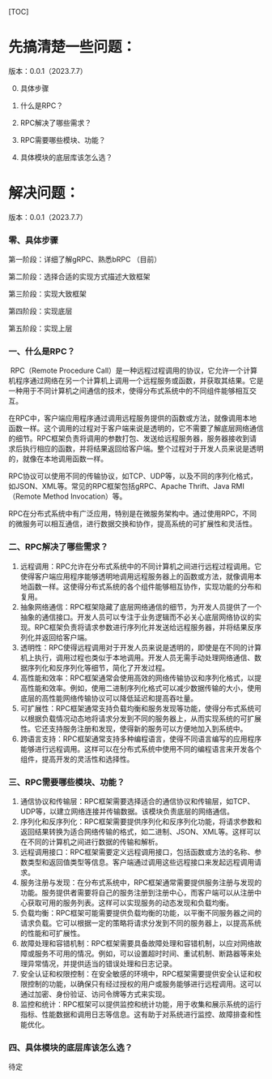 [TOC]

# 先搞清楚一些问题：

版本：0.0.1（2023.7.7）

0. 具体步骤

1. 什么是RPC？
2. RPC解决了哪些需求？
3. RPC需要哪些模块、功能？
4. 具体模块的底层库该怎么选？







# 解决问题：

版本：0.0.1（2023.7.7）

### 零、具体步骤

第一阶段：详细了解gRPC、熟悉bRPC                                                                                                                （目前）

第二阶段：选择合适的实现方式描述大致框架

第三阶段：实现大致框架

第四阶段：实现底层

第五阶段：实现上层

### 一、什么是RPC？

​		RPC（Remote Procedure Call）是一种远程过程调用的协议，它允许一个计算机程序通过网络在另一个计算机上调用一个远程服务或函数，并获取其结果。它是一种用于不同计算机之间通信的技术，使得分布式系统中的不同组件能够相互交互。

​		在RPC中，客户端应用程序通过调用远程服务提供的函数或方法，就像调用本地函数一样。这个调用的过程对于客户端来说是透明的，它不需要了解底层网络通信的细节。RPC框架负责将调用的参数打包、发送给远程服务器，服务器接收到请求后执行相应的函数，并将结果返回给客户端。整个过程对于开发人员来说是透明的，就像在本地调用函数一样。

​		RPC协议可以使用不同的传输协议，如TCP、UDP等，以及不同的序列化格式，如JSON、XML等。常见的RPC框架包括gRPC、Apache Thrift、Java RMI（Remote Method Invocation）等。

​		RPC在分布式系统中有广泛应用，特别是在微服务架构中。通过使用RPC，不同的微服务可以相互通信，进行数据交换和协作，提高系统的可扩展性和灵活性。

### 二、RPC解决了哪些需求？

1. 远程调用：RPC允许在分布式系统中的不同计算机之间进行远程过程调用。它使得客户端应用程序能够透明地调用远程服务器上的函数或方法，就像调用本地函数一样。这使得分布式系统的各个组件能够相互协作，实现功能的分布和复用。
2. 抽象网络通信：RPC框架隐藏了底层网络通信的细节，为开发人员提供了一个抽象的通信接口。开发人员可以专注于业务逻辑而不必关心底层网络协议的实现。RPC框架负责将请求参数进行序列化并发送给远程服务器，并将结果反序列化并返回给客户端。
3. 透明性：RPC使得远程调用对于开发人员来说是透明的，即使是在不同的计算机上执行，调用过程也类似于本地调用。开发人员无需手动处理网络通信、数据序列化和反序列化等细节，简化了开发过程。
4. 高性能和效率：RPC框架通常会使用高效的网络传输协议和序列化格式，以提高性能和效率。例如，使用二进制序列化格式可以减少数据传输的大小，使用底层的高性能网络传输协议可以降低延迟和提高吞吐量。
5. 可扩展性：RPC框架通常支持负载均衡和服务发现等功能，使得分布式系统可以根据负载情况动态地将请求分发到不同的服务器上，从而实现系统的可扩展性。它还支持服务注册和发现，使得新的服务可以方便地加入到系统中。
6. 跨语言支持：RPC框架通常支持多种编程语言，使得不同语言编写的应用程序能够进行远程调用。这样可以在分布式系统中使用不同的编程语言来开发各个组件，提高开发的灵活性和选择性。

### 三、RPC需要哪些模块、功能？

1. 通信协议和传输层：RPC框架需要选择适合的通信协议和传输层，如TCP、UDP等，以建立网络连接并传输数据。该模块负责底层的网络通信。
2. 序列化和反序列化：RPC框架需要提供序列化和反序列化功能，将请求参数和返回结果转换为适合网络传输的格式，如二进制、JSON、XML等。这样可以在不同的计算机之间进行数据的传输和解析。
3. 远程调用接口：RPC框架需要定义远程调用接口，包括函数或方法的名称、参数类型和返回值类型等信息。客户端通过调用这些远程接口来发起远程调用请求。
4. 服务注册与发现：在分布式系统中，RPC框架通常需要提供服务注册与发现的功能。服务提供者需要将自己的服务注册到注册中心，而客户端可以从注册中心获取可用的服务列表。这样可以实现服务的动态发现和负载均衡。
5. 负载均衡：RPC框架可能需要提供负载均衡的功能，以平衡不同服务器之间的请求负载。它可以根据一定的策略将请求分发到不同的服务器上，以提高系统的性能和可扩展性。
6. 故障处理和容错机制：RPC框架需要具备故障处理和容错机制，以应对网络故障或服务不可用的情况。例如，可以设置超时时间、重试机制、断路器等来处理异常情况，并提供适当的错误处理和日志记录。
7. 安全认证和权限控制：在安全敏感的环境中，RPC框架需要提供安全认证和权限控制的功能，以确保只有经过授权的用户或服务能够进行远程调用。这可以通过加密、身份验证、访问令牌等方式来实现。
8. 监控和统计：RPC框架可以提供监控和统计功能，用于收集和展示系统的运行指标、性能数据和调用日志等信息。这有助于对系统进行监控、故障排查和性能优化。

### 四、具体模块的底层库该怎么选？

待定

















